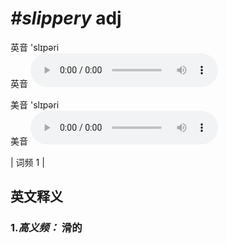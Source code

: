 # ***\#slippery*** adj
英音 'slɪpəri  
英音
<audio src="./media/slippery-B.aac" controls="controls"></audio>

美音 'slɪpəri  
美音
<audio src="./media/slippery.aac" controls="controls"></audio>



| 词频 1 |  

英文释义
---
### 1.*高义频：* **滑的**  


